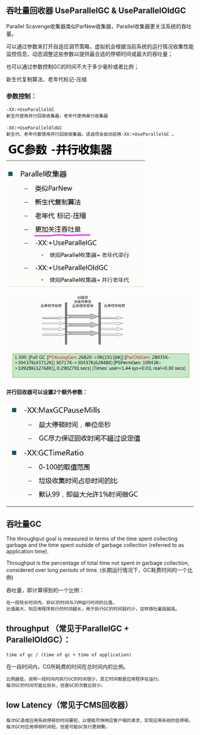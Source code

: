 ##  吞吐量回收器 UseParallelGC & UseParallelOldGC

Parallel Scavenge收集器类似ParNew收集器，Parallel收集器更关注系统的吞吐量。

可以通过参数来打开自适应调节策略，虚拟机会根据当前系统的运行情况收集性能监控信息，动态调整这些参数以提供最合适的停顿时间或最大的吞吐量；

也可以通过参数控制GC的时间不大于多少毫秒或者比例；

新生代复制算法、老年代标记-压缩

### 参数控制：
	-XX:+UseParallelGC 
	新生代使用并行回收收集器，老年代使用串行收集器

	-XX:+UseParallelOldGC 
	新生代、老年代都使用并行回收收集器。该选项会自动启用-XX:+UseParallelGC 。

![](img/gc-parallelGC1.png)

![](img/gc-parallelGC2.png)

#### 并行回收器可以设置2个额外参数：

![](img/gc-parallelGC3.png)

--- 

## 吞吐量GC

The throughput goal is measured in terms of the time spent collecting garbage and the time spent outside of garbage collection (referred to as application time).
  
Throughput is the percentage of total time not spent in garbage collection, considered over long periods of time. (长期运行情况下，GC耗费时间的一个比例)

吞吐量，即计算得到的一个比例：

	在一段较长时间内，非GC的时间与JVM运行时间的比值。
	比值越大，则应用程序执行的时间越长，用于执行GC的时间就约少，这样吞吐量就越高。

## throughput （常见于ParallelGC + ParallelOldGC）：
	time of gc / (time of gc + time of application)

在一段时间内，CG所耗费的时间在总时间内的比例。

	比例越低，说明一段时间内执行GC的时间很少，其它时间都是应用程序在运行。
	每次GC的时间可能比较长，但是GC的次数比较少。

## low Latency（常见于CMS回收器）
	每次GC造成应用系统停顿的时间要短，以便能尽快响应客户端的请求，实现应用系统的低停顿。
	每次GC时应用停顿时间短，但是可能GC执行更频繁。

